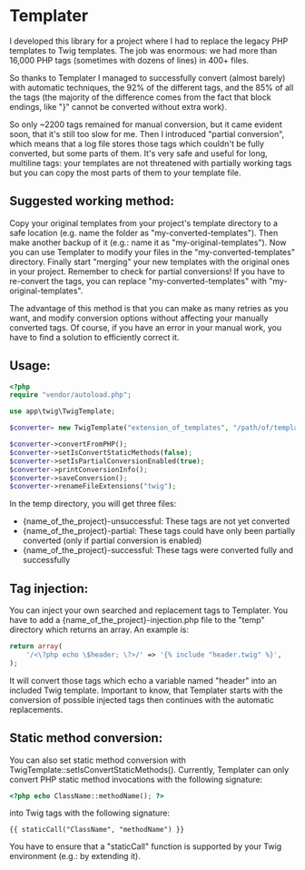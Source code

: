 # Templater

I developed this library for a project where I had to replace the legacy PHP templates to Twig templates. The job was
enormous: we had more than 16,000 PHP tags (sometimes with dozens of lines) in 400+ files.
 
So thanks to Templater I managed to successfully convert (almost barely) with automatic techniques, the 92% of the
different tags, and the 85% of all the tags (the majority of the difference comes from the fact that block endings, like
"}" cannot be converted without extra work).

So only ~2200 tags remained for manual conversion, but it came evident soon, that it's still too slow for me. Then I
introduced "partial conversion", which means that a log file stores those tags which couldn't be fully converted,
but some parts of them. It's very safe and useful for long, multiline tags: your templates are not threatened with
partially working tags but you can copy the most parts of them to your template file.

## Suggested working method:

Copy your original templates from your project's template directory to a safe location (e.g. name the folder as
"my-converted-templates"). Then make another backup of it (e.g.: name it as "my-original-templates"). Now you can use
Templater to modify your files in the "my-converted-templates" directory. Finally start "merging" your new templates
with the original ones in your project. Remember to check for partial conversions! If you have to re-convert the tags,
you can replace "my-converted-templates" with "my-original-templates".

The advantage of this method is that you can make as many retries as you want, and modify conversion options without
affecting your manually converted tags. Of course, if you have an error in your manual work, you have to find a solution
to efficiently correct it.

## Usage:

```php
<?php
require "vendor/autoload.php";

use app\twig\TwigTemplate;

$converter= new TwigTemplate("extension_of_templates", "/path/of/templates", "name_of_the_project");

$converter->convertFromPHP();
$converter->setIsConvertStaticMethods(false);
$converter->setIsPartialConversionEnabled(true);
$converter->printConversionInfo();
$converter->saveConversion();
$converter->renameFileExtensions("twig");
```

In the temp directory, you will get three files:
- {name_of_the_project}-unsuccessful: These tags are not yet converted
- {name_of_the_project}-partial: These tags could have only been partially converted (only if partial conversion is enabled)
- {name_of_the_project}-successful: These tags were converted fully and successfully

## Tag injection:

You can inject your own searched and replacement tags to Templater. You have to add a {name_of_the_project}-injection.php file to the "temp" directory which returns an array. An example is:

```php
return array(
    '/<\?php echo \$header; \?>/' => '{% include "header.twig" %}',
);
```

It will convert those tags which echo a variable named "header" into an included Twig template. Important to know,
that Templater starts with the conversion of possible injected tags then continues with the automatic replacements.

## Static method conversion:

You can also set static method conversion with TwigTemplate::setIsConvertStaticMethods(). Currently, Templater can only
convert PHP static method invocations with the following signature:
```php
<?php echo ClassName::methodName(); ?>
```
into Twig tags with the following signature:
```
{{ staticCall("ClassName", "methodName") }}
```
You have to ensure that a "staticCall" function is supported by your Twig environment (e.g.: by extending it).
